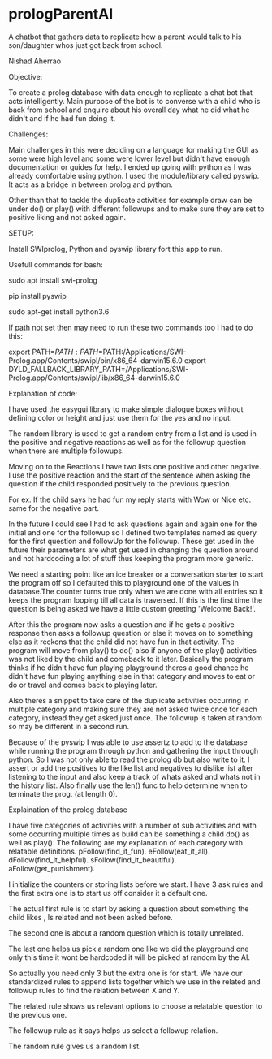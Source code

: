# prologParentAI
A chatbot that gathers data to replicate how a parent would talk to his son/daughter whos just got back from school.



Nishad Aherrao

Objective:

To create a prolog database with data enough to replicate a chat bot that acts intelligently. Main purpose of the bot is to converse with a child who is back from school and enquire about his overall day what he did what he didn't and if he had fun doing it.

Challenges:

Main challenges in this were deciding on a language for making the GUI as some were high level and some were lower level but didn't have enough documentation or guides for help. I ended up going with python as I was already comfortable using python. I used the module/library called pyswip. It acts as a bridge in between prolog and python.

Other than that to tackle the duplicate activities for example draw can be under do() or play() with different followups and to make sure they are set to positive liking and not asked again.

SETUP:

Install SWIprolog, Python and pyswip library fort this app to run.

Usefull commands for bash:

sudo apt install swi-prolog

pip install pyswip

sudo apt-get install python3.6

If path not set then may need to run these two commands too I had to do this:

export PATH=$PATH:PATH=$PATH:/Applications/SWI-Prolog.app/Contents/swipl/bin/x86_64-darwin15.6.0
export DYLD_FALLBACK_LIBRARY_PATH=/Applications/SWI-Prolog.app/Contents/swipl/lib/x86_64-darwin15.6.0


Explanation of code:

I have used the easygui library to make simple dialogue boxes without defining color or height and just use them for the yes and no input.

The random library is used to get a random entry from a list and is used in the positive and negative reactions as well as for the followup question when there are multiple followups.

Moving on to the Reactions I have two lists one positive and other negative. I use the positive reaction and the start of the sentence when asking the question if the child responded positively to the previous question.

For ex. If the child says he had fun my reply starts with Wow or Nice etc.  same for the negative part.

In the future I could see I had to ask questions again and again one for the initial and one for the followup so I defined  two templates named as query for the first question and followUp for the followup. These get used in the future their parameters are what get used in changing the question around and not hardcoding a lot of stuff thus keeping the program more generic.

We need a starting point like an ice breaker or a conversation starter to start the program off so I defaulted this to playground one of the values in database.The counter turns true only when we are done with all entries so it keeps the program looping till all data is traversed.
If this is the first time the question is being asked we have a little custom greeting 'Welcome Back!'.

After this the program now asks a question and if he gets a positive response then asks a followup question or else it moves on to something else as it reckons that the child did not have fun in that activity. The program will move from play() to do() also if anyone of the play() activities was not liked by the child and comeback to it later.
Basically the program thinks if he didn't have fun playing playground theres a good chance he didn't have fun playing anything else in that category and moves to eat or do or travel and comes back to playing later.

Also theres a snippet to take care of the duplicate activities occurring in multiple category and making sure they are not asked twice once for each category, instead they get asked just once. The followup is taken at random so may be different in a second run.

Because of the pyswip I was able to use assertz to add to the database while running the program through python and gathering the input through python. So I was not only able to read the prolog db but also write to it. I assert or add the positives to the like list and negatives to dislike list after listening to the input and also keep a track of whats asked and whats not in the history list. Also finally use the len() func to help determine when to terminate the prog. (at length 0).

Explaination of the prolog database

I have five categories of activities with a number of sub activities and with some occurring multiple times as build can be something a child do() as well as play().
The following are my explanation of each category with relatable definitions.
pFollow(find_it_fun).
eFollow(eat_it_all).
dFollow(find_it_helpful).
sFollow(find_it_beautiful).
aFollow(get_punishment).

I initialize the counters or storing lists before we start.
I have 3 ask rules and the first extra one is to start us off consider it a default one. 

The actual first rule is to start by asking a question about something the child likes , Is related and not been asked before.

The second one is about a random question which is totally unrelated.

The last one helps us pick a random one like we did the playground one only this time it wont be hardcoded it will be picked at random by the AI.

So actually you need only 3 but the extra one is for start.
We have our standardized rules to append lists together which we use in the related and followup rules to find the relation between X and Y.

The related rule shows us relevant options to choose a relatable question to the previous one.

The followup rule as it says helps us select a followup relation.

The random rule gives us a random list.


